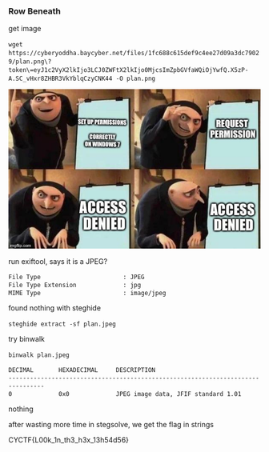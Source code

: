 ### Row Beneath

get image 

`wget https://cyberyoddha.baycyber.net/files/1fc688c615def9c4ee27d09a3dc79029/plan.png\?token\=eyJ1c2VyX2lkIjo3LCJ0ZWFtX2lkIjo0MjcsImZpbGVfaWQiOjYwfQ.X5zP-A.SC_vHxr8ZHBR3VkYblqCzyCNK44 -O plan.png`

![plan](plan.jpeg)

run exiftool, says it is a JPEG?

```
File Type                       : JPEG
File Type Extension             : jpg
MIME Type                       : image/jpeg
```

found nothing with steghide

`steghide extract -sf plan.jpeg`

try binwalk

`binwalk plan.jpeg `

```
DECIMAL       HEXADECIMAL     DESCRIPTION
--------------------------------------------------------------------------------
0             0x0             JPEG image data, JFIF standard 1.01
```
nothing
 
 after wasting more time in stegsolve, we get the flag in strings 

 CYCTF{L00k_1n_th3_h3x_13h54d56}